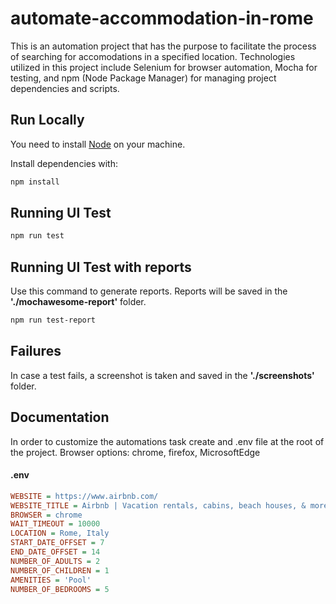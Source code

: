 # automate-accommodation-in-rome

This is an automation project that has the purpose to facilitate the process of searching for accomodations in a specified location.
Technologies utilized in this project include Selenium for browser automation, Mocha for testing, and npm (Node Package Manager) for managing project dependencies and scripts.

## Run Locally
You need to install [Node](https://nodejs.org/en/) on your machine. 

Install dependencies with:

```sh
npm install
```

## Running UI Test

```sh
npm run test
```

## Running UI Test with reports

Use this command to generate reports.
Reports will be saved in the __'./mochawesome-report'__ folder.
```sh
npm run test-report
```

## Failures

In case a test fails, a screenshot is taken and saved in the __'./screenshots'__ folder.

## Documentation

In order to customize the automations task create and .env file at the root of the project.
Browser options: chrome, firefox, MicrosoftEdge

#### .env

```ini
WEBSITE = https://www.airbnb.com/
WEBSITE_TITLE = Airbnb | Vacation rentals, cabins, beach houses, & more
BROWSER = chrome
WAIT_TIMEOUT = 10000
LOCATION = Rome, Italy
START_DATE_OFFSET = 7
END_DATE_OFFSET = 14
NUMBER_OF_ADULTS = 2
NUMBER_OF_CHILDREN = 1
AMENITIES = 'Pool'
NUMBER_OF_BEDROOMS = 5
  
```
